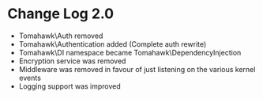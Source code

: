 
# Change Log 2.0

- Tomahawk\Auth removed
- Tomahawk\Authentication added (Complete auth rewrite)
- Tomahawk\DI namespace became Tomahawk\DependencyInjection
- Encryption service was removed
- Middleware was removed in favour of just listening on the various kernel events
- Logging support was improved
